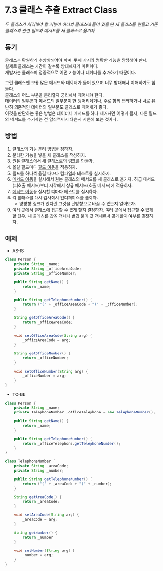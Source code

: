 # 7.3 클래스 추출 Extract Class

_두 클래스가 처리해야 할 기능이 하나의 클래스에 들어 있을 땐 새 클래스를 만들고 기존 클래스의 관련 필드와 메서드를 새 클래스로 옮기자._

## 동기

클래스는 확실하게 추상화되어야 하며, 두세 가지의 명확한 기능을 담당해야 한다.  
실제로 클래스는 시간이 갈수록 방대해지기 마련이다.  
개발자는 클래스에 점증적으로 어떤 기능이나 데이터를 추가하기 때문이다.

그런 클래스엔 보통 많은 메서드와 데이터가 들어 있으며 너무 방대해서 이해하기도 힘들다.  
클래스의 어느 부분을 분리할지 궁리해서 떼어내야 한다.  
데이터의 일부분과 메서드의 일부분이 한 덩어리이거나, 주로 함께 변화하거나 서로 유난히 의존적인 데이터의 일부분도 클래스로 떼어내기 좋다.  
이것을 판단하는 좋은 방법은 데이터나 메서드를 하나 제거하면 어떻게 될지, 다른 필드와 메서드를 추가하는 건 합리적이지 않은지 자문해 보는 것이다.

## 방법

1. 클래스의 기능 분리 방법을 정하자.
2. 분리한 기능을 넣을 새 클래스를 작성하자.
3. 원본 클래스에서 새 클래스로의 링크를 만들자.
4. 옮길 필드마다 [필드 이동](../CHAPTER%2007%20객체%20간의%20기능%20이동/7.2.md)을 적용하자.
5. 필드를 하나씩 옮길 때마다 컴파일과 테스트를 실시하자.
6. [메서드 이동](../CHAPTER%2007%20객체%20간의%20기능%20이동/7.1.md)을 실시해서 원본 클래스의 메서드를 새 클래스로 옮기자. 하급 메서드(피호출 메서드)부터 시작해서 상급 메서드(호출 메서드)에 적용하자.
7. [메서드 이동](../CHAPTER%2007%20객체%20간의%20기능%20이동/7.1.md)을 실시할 때마다 테스트를 실시하자.
8. 각 클래스를 다시 검사해서 인터페이스를 줄이자.
   - 양방향 링크가 있다면 그것을 단방향으로 바꿀 수 있는지 알아보자.
9. 여러 곳에서 클래스에 접근할 수 있게 할지 결정하자. 여러 곳에서 접근할 수 있게 할 경우, 새 클래스를 참조 객체나 변경 불가 값 객체로서 공개할지 여부를 결정하자.

## 예제

- AS-IS

```java
class Person {
    private String _name;
    private String _officeAreaCode;
    private String _officeNumber;

    public String getName() {
        return _name;
    }

    public String getTelephoneNumber() {
        return ("(" + _officeAreaCode + ")" + _officeNumber);
    }

    String getOfficeAreaCode() {
        return _officeAreaCode;
    }

    void setOfficeAreaCode(String arg) {
        _officeAreaCode = arg;
    }

    String getOfficeNumber() {
        return _officeNumber;
    }

    void setOfficeNumber(String arg) {
        _officeNumber = arg;
    }
}
```

- TO-BE

```java
class Person {
    private String _name;
    private TelephoneNumber _officeTelephone = new TelephoneNumber();

    public String getName() {
        return _name;
    }

    public String getTelephoneNumber() {
        return _officeTelephone.getTelephoneNumber();
    }
}

class TelephoneNumber {
    private String _areaCode;
    private String _number;

    public String getTelephoneNumber() {
        return ("(" + _areaCode + ")" + _number);
    }

    String getAreaCode() {
        return _areaCode;
    }

    void setAreaCode(String arg) {
        _areaCode = arg;
    }

    String getNumber() {
        return _number;
    }

    void setNumber(String arg) {
        _number = arg;
    }
}
```
